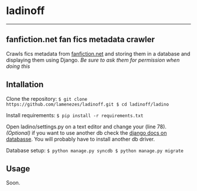 # ladinoff
***
## fanfiction.net fan fics metadata crawler
Crawls fics metadata from [fanfiction.net](http://fanfiction.net) and storing them in a database and displaying them using Django.
*Be sure to ask them for permission when doing this*

## Intallation
Clone the repository:
    ``
    $ git clone https://github.com/lamenezes/ladinoff.git
    $ cd ladinoff/ladino
    ``

Install requirements:
    ``$ pip install -r requirements.txt``

Open ladino/settings.py on a text editor and change your (line 78).
*(Optional)* if you want to use another db check the [django docs on databasse](https://docs.djangoproject.com/en/1.8/ref/databases/). You will probably have to install another db driver.

Database setup:
    ``
    $ python manage.py syncdb
    $ python manage.py migrate
    ``

## Usage
Soon.
